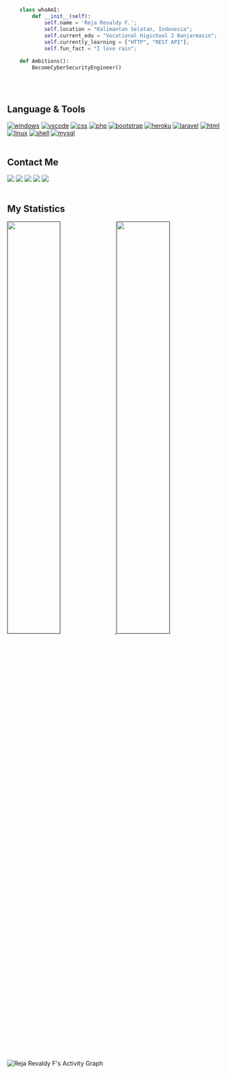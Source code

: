 ## 
```python


    class whoAmI:
        def __init__(self):
            self.name = 'Reja Revaldy F.';
            self.location = "Kalimantan Selatan, Indonesia";
            self.current_edu = "Vocational Higschool 2 Banjarmasin";
            self.currently_learning = ["HTTP", "REST API"];
            self.fun_fact = "I love rain";
	
    def Ambitions():
        BecomeCyberSecurityEngineer()
```
## 

<br/>

## Language & Tools
<a href="#" ><img alt="windows" src="https://img.shields.io/badge/Windows-1A1B27?style=for-the-badge&logo=windows&logoColor=white"></a>
<a href="#" ><img alt="vscode" src="https://img.shields.io/badge/Visual_Studio_Code-1A1B27?style=for-the-badge&logo=visual%20studio%20code&logoColor=white"></a> 
<a href="#" ><img alt="css" src="https://img.shields.io/badge/CSS3-1A1B27?style=for-the-badge&logo=css3&logoColor=white"></a>
<a href="#" ><img alt="php" src="https://img.shields.io/badge/PHP-1A1B27?style=for-the-badge&logo=php&logoColor=white"></a>
<a href="#" ><img alt="bootstrap" src="https://img.shields.io/badge/Bootstrap-1A1B27?style=for-the-badge&logo=bootstrap&logoColor=white"></a>
<a href="#" ><img alt="heroku" src="https://img.shields.io/badge/Heroku-1A1B27?style=for-the-badge&logo=heroku&logoColor=white"></a> 
<a href="#" ><img alt="laravel" src="https://img.shields.io/badge/Laravel-1A1B27?style=for-the-badge&logo=laravel&logoColor=white"></a>
<a href="#" ><img alt="html" src="https://img.shields.io/badge/HTML5-1A1B27?style=for-the-badge&logo=html5&logoColor=white"></a>
<a href="#" ><img alt="linux" src="https://img.shields.io/badge/Linux-1A1B27?style=for-the-badge&logo=linux&logoColor=white"></a>
<a href="#" ><img alt="shell" src="https://img.shields.io/badge/Shell_Script-1A1B27?style=for-the-badge&logo=gnu-bash&logoColor=white"></a>
<a href="#" ><img alt="mysql" src="https://img.shields.io/badge/MySQL-1A1B27?style=for-the-badge&logo=mysql&logoColor=white"></a>
<br/>
<br/>

## Contact Me

<a href="mailto:rejarevaldyf@gmail.com"><img src="https://img.shields.io/badge/Gmail-1A1B27?style=for-the-badge&logo=gmail&logoColor=white"></a>
<a href="https://www.reddit.com/user/Revvvu"><img src="https://img.shields.io/badge/Reddit-1A1B27?style=for-the-badge&logo=reddit&logoColor=white"></a>
<a href="https://www.instagram.com/rev4ldy/"><img src="https://img.shields.io/badge/Instagram-1A1B27?style=for-the-badge&logo=instagram&logoColor=white"></a>
<a href="https://steamcommunity.com/id/Rev99"><img src="https://img.shields.io/badge/Steam-1A1B27?style=for-the-badge&logo=steam&logoColor=white"></a>
<a href="https://open.spotify.com/user/31p533jyznrma4uzlrqkif36wm2m"><img src="https://img.shields.io/badge/Spotify-1A1B27?&style=for-the-badge&logo=spotify&logoColor=white"></a>
<br/>
<br/>
    
## My Statistics
<p align="left">
  <a href="">
    <img width="49.5%" src="https://github-readme-stats.vercel.app/api?username=revaldy-30&theme=tokyonight&show_icons=true&hide_border=true" />
    <img width="49.5%" src="https://github-readme-streak-stats.herokuapp.com/?user=revaldy-30&theme=tokyonight&hide_border=true" />
  </a>
</p>

![Reja Revaldy F's Activity Graph](https://activity-graph.herokuapp.com/graph?username=revaldy-30&custom_title=Reja%20Revaldy%20F's%20Contribution%20Graph&theme=tokyonight&bg_color=1A1B27&hide_border=true&line=70A5FD&point=70A5FD)
<br/>

   
